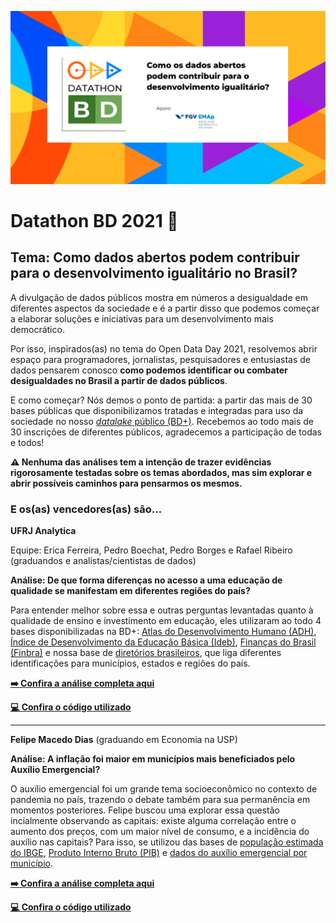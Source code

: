 <!-- Header -->
<p align="center">
    <img src="../images/datathon_bd_2021.png" width="600" alt="Base dos Dados Mais">
</p>

# Datathon BD 2021 🎲

## Tema: Como dados abertos podem contribuir para o desenvolvimento igualitário no Brasil?

A divulgação de dados públicos mostra em números a desigualdade em
diferentes aspectos da sociedade e é a partir disso que podemos começar
a elaborar soluções e iniciativas para um desenvolvimento mais
democrático.

Por isso, inspirados(as) no tema do Open Data Day 2021, 
resolvemos abrir espaço para programadores, jornalistas, 
pesquisadores e entusiastas de dados pensarem conosco **como podemos
identificar ou combater desigualdades no Brasil a partir de dados
públicos**.

E como começar? Nós demos o ponto de partida: a partir das mais de 30
bases públicas que disponibilizamos tratadas e integradas para uso da
sociedade no nosso [*datalake* público
(BD+)](https://basedosdados.org/dataset/?download_type=BD+Mais). 
Recebemos ao todo mais de 30 inscrições de diferentes públicos,
agradecemos a participação de todas e todos!

**⚠️ Nenhuma das análises tem a intenção de trazer
evidências rigorosamente testadas 
sobre os temas abordados, mas sim explorar e abrir possíveis caminhos para
pensarmos os mesmos.**

### E os(as) vencedores(as) são...

**UFRJ Analytica**

Equipe: Erica Ferreira, Pedro Boechat, Pedro Borges e Rafael
Ribeiro (graduandos e analistas/cientistas de dados)

**Análise: De que forma diferenças no acesso a uma educação de qualidade se
manifestam em diferentes regiões do país?**

Para entender melhor sobre essa e outras perguntas levantadas quanto à
qualidade de ensino e investimento em educação, eles utilizaram ao todo
4 bases disponibilizadas na BD+: [Atlas do Desenvolvimento Humano
(ADH)](https://basedosdados.org/dataset/mundo-onu-adh), [Índice
de Desenvolvimento da Educação Básica
(Ideb)](https://basedosdados.org/dataset/br-inep-ideb), [Finanças do
Brasil (Finbra)](https://basedosdados.org/dataset/br-tesouro-finbra) e
nossa base de [diretórios
brasileiros](https://basedosdados.org/dataset/br-bd-diretorios-brasil),
que liga diferentes identificações para municípios, estados e regiões do país.

**[➡️ Confira a análise completa
aqui](https://medium.com/ufrj-analytica/datathon-open-data-day-base-dos-dados-86079c93945f)**

**[💻 Confira o código utilizado](https://github.com/UFRJ-Analytica/odd2021)**

---

**Felipe Macedo Dias** (graduando em Economia na USP)

**Análise: A inflação foi maior em municípios mais beneficiados pelo
Auxílio Emergencial?**

O auxílio emergencial foi um grande tema socioeconômico no contexto de pandemia no
país, trazendo o debate também para sua permanência em momentos
posteriores. Felipe buscou uma explorar essa questão incialmente
observando as capitais: existe alguma correlação entre o
aumento dos preços, com um maior nível de consumo, e a incidência do
auxílio nas capitais? Para isso, se utilizou das bases de [população
estimada do IBGE](https://basedosdados.org/dataset/br-ibge-populacao), [Produto Interno Bruto (PIB)](https://basedosdados.org/dataset/br-ibge-pib) e [dados do auxílio
emergencial por município](https://basedosdados.org/dataset/br-mc-auxilio-emergencial).

**[➡️ Confira a análise completa
aqui](https://datastudio.google.com/s/lrVkgDD_URc)**

**[💻 Confira o código utilizado](https://github.com/UFRJ-Analytica/odd2021)**